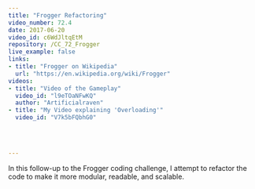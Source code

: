 ```yaml
---
title: "Frogger Refactoring"
video_number: 72.4
date: 2017-06-20
video_id: c6WdJltqEtM
repository: /CC_72_Frogger
live_example: false
links:
- title: "Frogger on Wikipedia"  
  url: "https://en.wikipedia.org/wiki/Frogger"
videos:
- title: "Video of the Gameplay"
  video_id: "l9eTOaNFwKQ"
  author: "Artificialraven"
- title: "My Video explaining 'Overloading'"  
  video_id: "V7k5bFQbhG0"
  


  
---
```


In this follow-up to the Frogger coding challenge, I attempt to refactor the code to make it more modular, readable, and scalable. 

